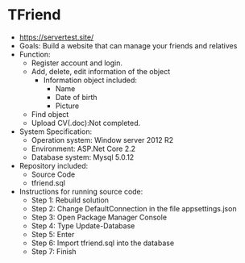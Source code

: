 # TFriend
* https://servertest.site/
* Goals: Build a website that can manage your friends and relatives
* Function:
	* Register account and login. 
	* Add, delete, edit information of the object
		* Information object included:
			* Name
			* Date of birth
			* Picture
	* Find object
	* Upload CV(.doc):Not completed.
* System Specification:
	* Operation system: Window server 2012 R2
	* Environment: ASP.Net Core 2.2
	* Database system: Mysql 5.0.12
* Repository included:
	* Source Code
	* tfriend.sql
* Instructions for running source code:
	* Step 1: Rebuild solution
	* Step 2: Change DefaultConnection in the file appsettings.json
	* Step 3: Open Package Manager Console
	* Step 4: Type Update-Database
	* Step 5: Enter
	* Step 6: Import tfriend.sql into the database
	* Step 7: Finish
